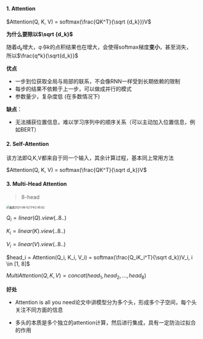 #### 1. Attention

$Attention(Q, K, V) = softmax(\frac{QK^T}{\sqrt {d_k}})V$

**为什么要除以$\sqrt {d_k}$**

随着$d_k$增大，$q与k$的点积结果也在增大，会使得softmax梯度**变小**，甚至消失，所以$\frac{q*k}{\sqrt{d_k}}$ 

**优点**

- 一步到位获取全局与局部的联系，不会像RNN一样受到长期依赖的限制
- 每步的结果不依赖于上一步，可以做成并行的模式
- 参数量少，复杂度低  (在多数情况下)

**缺点**：

- 无法捕获位置信息，难以学习序列中的顺序关系（可以主动加入位置信息，例如BERT）



#### 2. Self-Attention

该方法即Q,K,V都来自于同一个输入，其余计算过程，基本同上常用方法

$Attention(Q, K, V) = softmax(\frac{QK^T}{\sqrt d_k})V$ 



#### 3. Multi-Head Attention

> 8-head

<img src="/Users/zhuhongyu/Library/Application Support/typora-user-images/截屏2021-06-02下午2.45.02.png" alt="截屏2021-06-02下午2.45.02" style="zoom:50%;" />

$Q_i = linear(Q).view(..8..)$

$K_i = linear(K).view(..8..)$

$V_i = linear(V).view(..8..)$

$head_i = Attention(Q_i, K_i, V_i) = softmax(\frac{Q_iK_i^T}{\sqrt d_k})V_i, i \in [1, 8]$ 

$MultiAttention(Q,K,V)=concat(head_1, head_2,...,head_8)$



**好处**

- Attention is all you need论文中讲模型分为多个头，形成多个子空间，每个头关注不同方面的信息

- 多头的本质是多个独立的attention计算，然后进行集成，具有一定防治过拟合的作用

